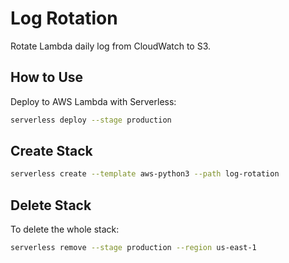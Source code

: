 # Log Rotation

Rotate Lambda daily log from CloudWatch to S3.

## How to Use

Deploy to AWS Lambda with Serverless:

```bash
serverless deploy --stage production
```

## Create Stack

```bash
serverless create --template aws-python3 --path log-rotation
```

## Delete Stack

To delete the whole stack:

```bash
serverless remove --stage production --region us-east-1
```
